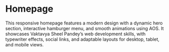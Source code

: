 # Homepage
This responsive homepage features a modern design with a dynamic hero section, interactive hamburger menu, and smooth animations using AOS. It showcases Vaktavya Sheel Pandey’s web development skills, with typewriter effects, social links, and adaptable layouts for desktop, tablet, and mobile views.
